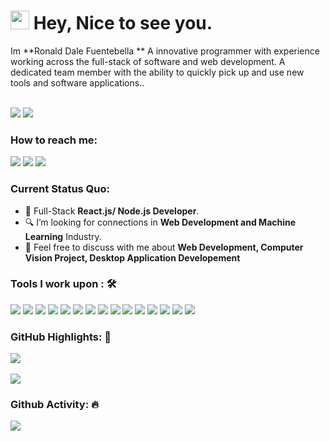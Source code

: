 # <h1><img src="https://emojis.slackmojis.com/emojis/images/1531849430/4246/blob-sunglasses.gif?1531849430" width="30"/> Hey, Nice to see you.</h1>

Im **Ronald Dale Fuentebella ** A innovative programmer with experience working across the full-stack of software and web development. A dedicated team member with the ability to quickly pick up and use new tools and software applications..<br><br>


[![](https://img.shields.io/badge/Gmail-ronaldxdale@gmail.com-red)](mailto:ronaldxdale@gmail.com) [![](https://img.shields.io/badge/Linkedin-Ronald%20Dale%20Fuentebella%C3%B1as-blue)](https://www.linkedin.com/in/ronaldxdale/)

### How to reach me: 
<a href="mailto: ronaldxdale@gmail.com">
<img src="https://img.shields.io/badge/-ronaldxdale%40gmail.com-7B83EB?&style=for-the-badge&logo=Microsoft-outlook&logoColor=white" ></a>  <img src="https://img.shields.io/badge/@ronaldxdale-%23E4405F.svg?&style=for-the-badge&logo=instagram&logoColor=white"></a>  <a href="https://www.linkedin.com/in/ronaldxdale/"><img src="https://img.shields.io/badge/ronaldxdale-%230077B5.svg?&style=for-the-badge&logo=linkedin&logoColor=white" ></a> 

### Current Status Quo:

- 💼 Full-Stack <strong>React.js/ Node.js Developer</strong>.
- 🔍 I’m looking for connections in <strong>Web Development and Machine Learning</strong> Industry.
- 💬 Feel free to discuss with me about <strong>Web Development, Computer Vision Project, Desktop Application Developement</strong>


### Tools I work upon : 🛠

<img src="https://img.shields.io/badge/html5-%23E34F26.svg?style=for-the-badge&logo=html5&logoColor=white">   <img src="https://img.shields.io/badge/css3%20-%2314354C.svg?&style=for-the-badge&logo=css3&logoColor=white">   <img src="https://img.shields.io/badge/javascript%20-%23323330.svg?&style=for-the-badge&logo=javascript&logoColor=%23F7DF1E"> <img src="https://img.shields.io/badge/PHP%20-%23777BB4.svg?&style=for-the-badge&logo=php&logoColor=white">   <img src="https://img.shields.io/badge/react-%2320232a.svg?style=for-the-badge&logo=react&logoColor=%2361DAFB"> <img src="https://img.shields.io/badge/Angular%20-%23DD0031.svg?&style=for-the-badge&logo=angular&logoColor=white"> <img src="https://img.shields.io/badge/Babel-F9DC3e?style=for-the-badge&logo=babel&logoColor=black"> <img src="https://img.shields.io/badge/node.js%20-%23008CC1.svg?&style=for-the-badge&logo=node.js&logoColor=white"> <img src="https://img.shields.io/badge/mongodb%20-%2347A248svg?&style=for-the-badge&logo=mongodb&logoColor=white"> <img src="https://img.shields.io/badge/git%20-%23F05032.svg?&style=for-the-badge&logo=git&logoColor=white"/> <img src="http://img.shields.io/badge/-VS%20Code-000000?style=for-the-badge&logo=Visual-studio-code&logoColor=blue"> <img src="https://img.shields.io/badge/bootstrap-%23563D7C.svg?style=for-the-badge&logo=bootstrap&logoColor=white"> <img src="https://img.shields.io/badge/Canva-%2300C4CC.svg?style=for-the-badge&logo=Canva&logoColor=white"> <img src="https://img.shields.io/badge/figma-%23F24E1E.svg?style=for-the-badge&logo=figma&logoColor=white"> <img src="https://img.shields.io/badge/Eclipse-FE7A16.svg?style=for-the-badge&logo=Eclipse&logoColor=white">

### GitHub Highlights: :blossom:
<a href="https://www.linkedin.com/in/ronaldxdale/">
   <img align="center" src="https://github-readme-streak-stats.herokuapp.com/?user=ronaldxdale09&theme=buefy-dark&date_format=M%20j%5B%2C%20Y%5D" />
</a><br><br>
<a href="https://www.linkedin.com/in/ronaldxdale/">
  <img align="center" src="https://github-readme-stats.vercel.app/api/top-langs/?username=ronaldxdale09&langs_count=8&layout=compact&theme=material-palenight&hide=html,Tcl" />
</a>

### Github Activity: 🔥 
<img align="center" src="https://activity-graph.herokuapp.com/graph?username=ronaldxdale09&theme=dracula&color=B994E6&bg_color=2B2D3D" />

